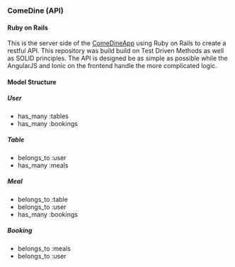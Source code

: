 ### ComeDine (API)
#### Ruby on Rails

This is the server side of the [ComeDineApp](https://www.github.com/sachinkaria/comedineapp) using Ruby on Rails to create a restful API. This repository was build build on Test Driven Methods as well as SOLID principles. The API is designed be as simple as possible while the AngularJS and Ionic on the frontend handle the more complicated logic.


#### Model Structure

##### User
- has_many :tables
- has_many :bookings

##### Table
- belongs_to :user
- has_many :meals

##### Meal
- belongs_to :table
- belongs_to :user
- has_many :bookings

##### Booking
- belongs_to :meals
- belongs_to :user
